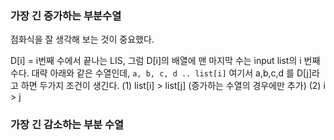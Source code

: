 ### 가장 긴 증가하는 부분수열 

점화식을 잘 생각해 보는 것이 중요했다.

D[i] = i번째 수에서 끝나는 LIS, 그럼 D[i]의 배열에 맨 마지막 수는 input list의 i 번째 수다.
대략 아래와 같은 수열인데,
`a, b, c, d .. list[i]`
여기서 a,b,c,d 를 D[j]라고 하면 두가지 조건이 생긴다.
(1) list[i] > list[j] (증가하는 수열의 경우에만 추가)
(2) i > j



### 가장 긴 감소하는 부분 수열
 